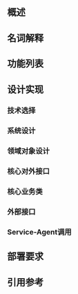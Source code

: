## 概述

## 名词解释

## 功能列表

## 设计实现
### 技术选择
### 系统设计
### 领域对象设计
### 核心对外接口
### 核心业务类
### 外部接口
### Service-Agent调用
## 部署要求
## 引用参考
